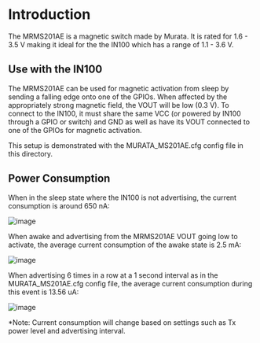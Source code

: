 # Introduction

The MRMS201AE is a magnetic switch made by Murata. It is rated for 1.6 - 3.5 V making it ideal for the the IN100 which has a range of 1.1 - 3.6 V. 

## Use with the IN100

The MRMS201AE can be used for magnetic activation from sleep by sending a falling edge onto one of the GPIOs. When affected by the appropriately strong magnetic field, the VOUT will be low (0.3 V). To connect to the IN100, it must share the same VCC (or powered by IN100 through a GPIO or switch) and GND as well as have its VOUT connected to one of the GPIOs for magnetic activation. 

This setup is demonstrated with the MURATA_MS201AE.cfg config file in this directory.

## Power Consumption

When in the sleep state where the IN100 is not advertising, the current consumption is around 650 nA:

![image](https://github.com/NanoBeacon/config-files/assets/108510134/b6cd8353-2a82-412b-90a0-c94e88706f8b)

When awake and advertising from the MRMS201AE VOUT going low to activate, the average current consumption of the awake state is 2.5 mA:

![image](https://github.com/NanoBeacon/config-files/assets/108510134/831f552b-33b1-4ad0-a8e4-cdb5839edd51)

When advertising 6 times in a row at a 1 second interval as in the MURATA_MS201AE.cfg config file, the average current consumption during this event is 13.56 uA:

![image](https://github.com/NanoBeacon/config-files/assets/108510134/e3ad2474-aab9-41d8-9cca-ab657d90b066)

*Note: Current consumption will change based on settings such as Tx power level and advertising interval. 



